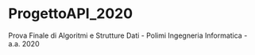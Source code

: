# ProgettoAPI_2020
Prova Finale di Algoritmi e Strutture Dati - Polimi Ingegneria Informatica - a.a. 2020
